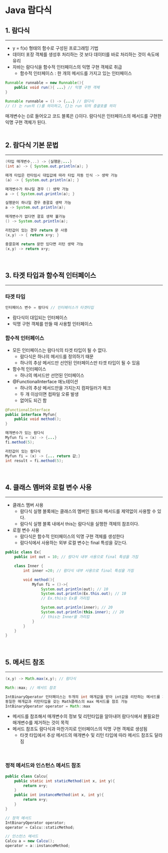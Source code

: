 # Java 람다식

## 1. 람다식
---
+ y = f(x) 형태의 함수로 구성된 프로그래밍 기법
+ 데이터 포장 객체를 생성후 처리하는 것 보다 데이터를 바로 처리하는 것이 속도에 유리
+ 자바는 람다식을 함수적 인터페이스의 익명 구현 객체로 취급
    - 함수적 인터페이스 : 한 개의 메서드를 가지고 있는 인터페이스

```java
Runnable runnable = new Runnable(){
    public void run(){ ...} // 익명 구현 객체
}

Runnable runnable = () -> {...} // 람다식
// () 는 run의 ()를 의미하고, {}는 run 뒤의 중괄호를 의미
```
매개변수는 ()로 들어오고 코드 블록은 {}이다. 람다식은 인터페이스의 메서드를 구현한 익명 구현 객체가 된다.  
<br>

## 2. 람다식 기본 문법
---
```java
(타입 매개변수,..) -> {실행문;...}
(int a) -> { System.out.println(a); }

매개 타입은 런타임시 대입값에 따라 타입 자동 인식 -> 생략 가능
(a) -> { System.out.println(a); }

매개변수가 하나일 경우 () 생략 가능
a -> { System.out.println(a); }

실행문이 하나일 경우 중괄호 생략 가능
a -> System.out.println(a); 

매개변수가 없다면 괄호 생략 불가능
() -> System.out.println(a);

리턴값이 있는 경우 return 문 사용
(x,y) -> { return x+y; }

중괄호에 return 문만 있다면 리턴 생략 가능
(x,y) -> return x+y; 
```
<br>

## 3. 타겟 타입과 함수적 인터페이스
---
### 타겟 타입
```java
인터페이스 변수 = 람다식 // 인터페이스가 타겟타입
```
+ 람다식이 대입되는 인터페이스
+ 익명 구현 객체를 만들 때 사용할 인터페이스

### 함수적 인터페이스
+ 모든 인터페이스는 람다식의 타겟 타입이 될 수 없다.
    - 람다식은 하나의 메서드를 정의하기 때문
    - 하나의 추상 메서드만 선언된 인터페이스만 타겟 타입이 될 수 있음
+ 함수적 인터페이스
    - 하나의 메서드만 선언된 인터페이스
+ @FunctionalInterface 애노테이션
    - 하나의 추상 메서드만을 가지는지 컴파일러가 체크
    - 두 개 이상이면 컴파일 오류 발생
    - 없어도 되긴 함

```java
@FunctionalInterface
public interface Myfun{
    public void method();
}

매개변수가 있는 람다식
Myfun fi = (x) -> {...}
fi.method(5);

리턴값이 있는 람다식
Myfun fi = (x) -> {... return 값;}
int result = fi.method(5);
```
<br>

## 4. 클래스 멤버와 로컬 변수 사용
---
+ 클래스 멤버 사용
    - 람다식 실행 블록에는 클래스의 멤버인 필드와 메서드를 제약없이 사용할 수 있다.
    - 람다식 실행 블록 내에서 this는 람다식을 실행한 객체의 참조이다.
+ 로컬 변수 사용
    - 람다식은 함수적 인터페이스의 익명 구현 객체를 생성한다
    - 람다식에서 사용하는 외부 로컬 변수는 final 특성을 갖는다.

```java
public class Ex{
    public int out = 10; // 람다식 내부 사용으로 final 특성을 가짐

    class Inner {
        int inner =20; // 람다식 내부 사용으로 final 특성을 가짐

        void method(){
            Myfun fi = ()->{
                System.out.println(out); // 10
                System.out.println(Ex.this.out); // 10
                // Ex.this는 Ex를 가리킴

                System.out.println(inner); // 20
                System.out.println(this.inner); // 20
                // this는 Inner을 가리킴
            }
        }
    }
}
```
<br>

## 5. 메서드 참조
---
```java
(x,y) -> Math.max(x,y); // 람다식

Math::max; // 메서드 참조

IntBinaryOperator 인터페이스는 두개의 int 매개값을 받아 int값을 리턴하는 메서드를 가짐
동일한 매개값과 리턴타입을 갖는 Math클래스의 max 메서드를 참조 가능
IntBinaryOperator operator = Math::max
```

+ 메서드를 참조해서 매개변수의 정보 및 리턴타입을 알아내어 람다식에서 불필요한 매개변수를 제거하는 것이 목적
+ 메서드 참조도 람다식과 마찬가지로 인터페이스의 익명 구현 객체로 생성됨
    - 타겟 타입에서 추상 메서드의 매개변수 및 리턴 타입에 따라 메서드 참조도 달라짐

<br>

### 정적 메서드와 인스턴스 메서드 참조
```java
public class Calcu{
    public static int staticMethod(int x, int y){
        return x+y;
    }
    public int instanceMethod(int x, int y){
        return x+y;
    }
}

// 정적 메서드
IntBinaryOperator operator;
operator = Calcu::staticMethod;

// 인스턴스 메서드
Calcu a = new Calcu();
operator = a::instanceMethod;
```